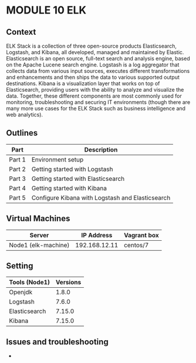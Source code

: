 # MODULE 10  ELK

## Context

ELK Stack is a collection of three open-source products Elasticsearch, Logstash, and Kibana, all developed, managed and maintained by Elastic. Elasticsearch is an open source, full-text search and analysis engine, based on the Apache Lucene search engine. Logstash is a log aggregator that collects data from various input sources, executes different transformations and enhancements and then ships the data to various supported output destinations. Kibana is a visualization layer that works on top of Elasticsearch, providing users with the ability to analyze and visualize the data. Together, these different components are most commonly used for monitoring, troubleshooting and securing IT environments (though there are many more use cases for the ELK Stack such as business intelligence and web analytics). 


## Outlines

Part      | Description
----------|-------
Part 1    | Environment setup
Part 2    | Getting started with Logstash
Part 3    | Getting started with Elasticsearch
Part 4    | Getting started with Kibana
Part 5    | Configure Kibana with Logstash and Elasticsearch






## Virtual Machines



Server                     | IP Address      |  Vagrant box
---------------------------|-----------------|---------------
Node1 (elk-machine)        | 192.168.12.11   |  centos/7




## Setting


Tools (Node1)             | Versions
--------------------------|-------
Openjdk                   | 1.8.0
Logstash                  | 7.6.0
Elasticsearch             | 7.15.0
Kibana                    | 7.15.0








## Issues and troubleshooting

- 
